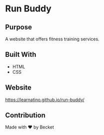 # Run Buddy

## Purpose
A website that offers fitness training services.

## Built With
* HTML
* CSS

## Website
https://learnatino.github.io/run-buddy/

## Contribution
Made with ❤️ by Becket
